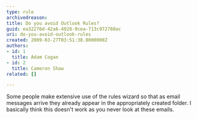 ```yaml
---
type: rule
archivedreason: 
title: Do you avoid Outlook Rules?
guid: ea32276d-42a6-4928-9cea-713c972788ac
uri: do-you-avoid-outlook-rules
created: 2009-03-27T03:51:38.0000000Z
authors:
- id: 1
  title: Adam Cogan
- id: 2
  title: Cameron Shaw
related: []

---
```



Some people make extensive use of the rules wizard so that as email messages arrive they already appear in the appropriately created folder. I basically think this doesn't work as you never look at these emails. 

<br><excerpt class='endintro'></excerpt><br>
&#160; 



